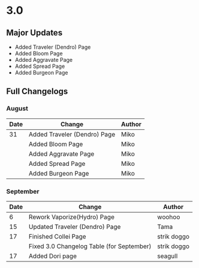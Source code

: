# 3.0

## Major Updates

* Added Traveler (Dendro) Page
* Added Bloom Page
* Added Aggravate Page
* Added Spread Page
* Added Burgeon Page

## Full Changelogs

### August

| Date | Change                       | Author |
| ---- | ---------------------------- | ------ |
| 31   | Added Traveler (Dendro) Page | Miko   |
|      | Added Bloom Page             | Miko   |
|      | Added Aggravate Page         | Miko   |
|      | Added Spread Page            | Miko   |
|      | Added Burgeon Page           | Miko   |

### September

| Date | Change                                    | Author      |
| ---- | ----------------------------------------- | ----------- |
| 6    | Rework Vaporize(Hydro) Page               | woohoo      |
| 15   | Updated Traveler (Dendro) Page            | Tama        |
| 17   | Finished Collei Page                      | strik doggo |
|      | Fixed 3.0 Changelog Table (for September) | strik doggo |
| 17   | Added Dori page                           | seagull     |
